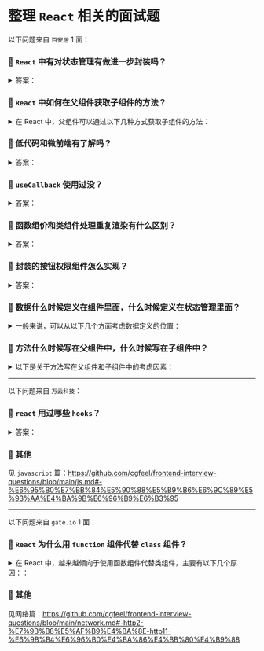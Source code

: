 # 整理 `React` 相关的面试题

以下问题来自 `百安居` 1 面：

### 🔴 `React` 中有对状态管理有做进一步封装吗？

<details>

<summary>答案：</summary>

`React` 本身除了 `useContext` 和 `useReducer` 之外，没有内置的复杂状态管理方案，但它的生态系统中有很多流行的状态管理库，为复杂组件间的状态管理提供了进一步的封装和优化。

### 主要的解决方案和封装

1. **`Context API`：**

- `React` 提供了 `Context API`，可以不用通过每一层组件传递 `props` 的情况下，全局共享状态。
- 但当应用程序变得复杂时，单靠 `Context API` 管理状态会变得繁琐，并且可能导致性能问题，特别是组件不必要的重新渲染。

2. **`React Redux`：**

- 提供了一种可预测的方式来管理和集中应用的状态。
- 通过中间件（如 `redux-thunk` 或 `redux-saga`），`Redux` 可以处理副作用。
- 此外，`React-Redux` 可以更高效地将 `Redux` 与 `React` 组件结合起来。

> `Redux Toolkit`：`Redux` 的封装，简化了传统 `Redux` 的配置，减少了样板代码，并提供了处理异步逻辑的 `createAsyncThunk` 工具。

3. **`Recoil`：**

- `Facebook` 开发的一个状态管理库，旨在与 `React` 的并发模式无缝工作。
- 它专注于高效地管理全局和派生状态，允许更细粒度的响应式更新。
- 只有使用了特定状态的组件会在该状态变化时重新渲染。

4. **`Zustand`：**

- 一个小巧、快速、可扩展的状态管理库
- 提供了一个简单的 `API` 来管理全局和局部状态，并避免不必要的重新渲染。
- 相比 `Redux` 更简洁，适用于小到中型项目。

5. **`Jotai`：**

- 另一个轻量级的状态管理库，基于 `React` 的 `Context API` 构建
- 提供了一种更结构化的方式来管理 `atoms`（状态单元）。
- 它使不同状态之间的依赖关系更加显式化，类似 `Recoil`，可以做到细粒度的更新。

6. **`MobX`：**

- 专注于简洁和响应式编程，允许状态自动派生和更新，减少手动将状态连接到组件的需求。
- `React` 组件可以观察状态的变化，`MobX` 确保只进行必要的最少量的重新渲染。

7. **`React Query`：**

- 虽然 `React Query` 不是纯粹的状态管理库，但它是管理服务器状态（如 `API` 数据）的利器
- 简化了数据获取逻辑、缓存、同步和更新等操作，特别适合处理异步数据。

### 总结:

`React` 的核心功能可以通过不同的状态管理解决方案得到扩展，如 `Redux`、`Recoil`、`MobX` 等。这些解决方案根据项目的复杂性，为状态管理提供了不同的优化，通常在管理大规模应用时提升性能并简化代码组织。具体使用哪一个取决于项目的需求。

</details>

### 🔴 `React` 中如何在父组件获取子组件的方法？

<details>

<summary>在 React 中，父组件可以通过以下几种方式获取子组件的方法：</summary>

### 一、使用 `refs`

1. 在父组件中创建一个 `ref`：

```tsx
const RefParentCom: FC = () => {
  const comRef = useRef();
  return (
    <div>
      <p>Ref parent component</p>
      <p>
        <button onClick={() => comRef.current?.callChildMethod()}>
          click me
        </button>
      </p>
      <hr />
      <RefSubCom ref={comRef} />
    </div>
  );
};
```

2. 在子组件中暴露需要被父组件调用的方法：

```tsx
const RefSubCom = forwardRef<SubRefInstance>((_, ref) => {
  useImperativeHandle(ref, () => ({
    callChildMethod: () => console.log("Ref child method called"),
  }));
  return <p>Ref children component</p>;
});
interface SubRefInstance {
  callChildMethod: () => viod;
}
```

完整实例：https://codepen.io/levi0001/pen/oNKBwwa

### 二、通过 `context` 父组件调用子组件的方法

1. 创建一个 `context`，并包裹在父子组件最外层：

```tsx
const ConnContext = createContext<ConnInstance>({} as ConnInstance);
const App: FC = () => {
  return (
    <ConnContext.Provider value={{}}>
      <ParentComponent>
        <SubComponent />
      </ParentComponent>
    </ConnContext.Provider>
  );
};
interface ConnInstance {
  callChildMethod?: () => void;
}
```

2. 子组价获取 `context` 并绑定方法

```tsx
const SubComponent: FC = () => {
  const conn = useContext(ConnContext);
  useEffect(() => {
    conn.callChildMethod = () => console.log("call sub method");
  }, [conn]);
  return <p>Sub children component</p>;
};
```

3. 父组价通过 `context` 调用子组件的方法

```tsx
const ParentComponent: FC<PropsWithChildren> = ({ children }) => {
  const conn = useContext(ConnContext);
  return (
    <div>
      <p>Parent children component</p>
      <p>
        <button onClick={() => conn?.callChildMethod()}>click me</button>
      </p>
      <hr />
      {children}
    </div>
  );
};
```

完整实例：https://codepen.io/levi0001/pen/YzmNQvb

</details>

### 🔴 低代码和微前端有了解吗？

<details>

<summary>答案：</summary>

### 低代码

低代码是一种快速开发应用程序的方法，有以下几个特性：

1. **特点**：可视化开发、提高产出速度、降低开发门槛
2. **优势**：提高效率、降低人力成本、易于维护
3. **应用场景**：企业内部管理系统、移动应用开发、数据可视化
4. **数据发展**：随着技术的不断进步，低代码开发平台将越来越智能化，能够自动生成更多的代码，进一步提高开发效率。同时，低代码开发也将与人工智能、大数据等技术相结合，为企业提供更强大的解决方案。

由于我本人对 `formily` 比较了解，所以结合 `formily` 的特性在低代码中发挥的用途，我总结的 `formily` 记录：https://github.com/cgfeel/formily

- 提供了开箱即用的开源低代码编辑器
- 采用 `MVVM` 设计模式，精确渲染，将视图模型抽象出来，然后在 DSL 模板层消费
- 提供领域模型，可以多字段联动，主动、被动受控
- 提供点对点的路径系统，能够在低代码中匹配、筛查特定字段
- 细粒度极高的生命周期，从顶层的表单，到底层的字段，从创建到更新，每一个阶段都有对应生命周期
- 协议驱动，提供 `schema`，可以完美通过 `json` 驱动视图
- 分层架构，主要分为 4 大库
  - `@formily/reactive`：数据记录，状态更新
  - `@formily/core`：模型解析、生命周期
  - `@formily/react`：桥接 `react`，使其拥有调用 `formily` 能力
  - `@formily/antd-v5`：`UI` 库之一，作为模型下的组件库，也可以自定义或适配第三方库

### 微前端

微前端是一种将前端应用拆分为多个独立小型前端应用的架构模式。

**主要特点**

1. **独立开发**：各个微前端应用可以由不同的团队独立开发，使用不同的技术栈，提高开发效率。
2. **独立部署**：每个微前端应用可以独立部署，不影响其他应用，实现快速迭代。
3. **技术栈无关**：允许在一个项目中集成不同技术栈的应用，增加了技术选型的灵活性。

**优势**

1. **提升开发效率**：团队可以专注于特定的微前端应用，减少开发过程中的冲突和协调成本。
2. **增强可维护性**：较小的代码库更容易理解和维护。
3. **灵活升级**：可以逐步升级单个微前端应用，而无需对整个系统进行大规模升级。

**实现方式**

1. **路由分发**：通过路由将不同的 `URL` 分配给不同的微前端应用，如：`qiankun`、`single-spa`。
2. **组合式应用**：将多个微前端应用组合在一个页面中，通过 `iframe` 进行管理，如：`wujie` 降级模式 `degradee`。
3. **微组件化**：将微前端应用封装成 `web-component`，在主应用中动态加载，如：`micro-app`、`wujie` 默认模式。

我总结的微前端记录：https://github.com/cgfeel/zf-micro-app

</details>

### 🔴 `useCallback` 使用过没？

<details>

<summary>答案：</summary>

`useCallback` 是 `React` 中的一个 `Hook`。它用于返回一个 `memoized` 回调函数，在依赖项不变的情况下，多次渲染之间始终返回相同的函数实例。这有助于避免在组件重新渲染时，因为回调函数的重新创建而导致子组件不必要的重新渲染。

**使用场景**

1. 当把回调函数传递给子组件时，如果这个回调函数在每次父组件渲染时都重新创建，可能会导致子组件的性能问题。使用 `useCallback` 可以避免这种情况。
2. 在优化性能时，对于一些复杂的计算或可能频繁触发重新渲染的场景，使用 `useCallback` 可以确保只有在必要的时候才重新计算回调函数。

**示例用法**

```tsx
import { FC, useCallback } from "react";

const MyComponent: FC = () => {
  const handleClick = useCallback(() => {
    console.log("Button clicked");
  }, []);

  return <button onClick={handleClick}>Click me</button>;
};

export default MyComponent;
```

在这个例子中 `handleClick` 回调函数在组件初次渲染时创建一次，因为依赖项数组为空。如果有依赖项，只有当依赖项发生变化时，才会重新创建回调函数。

</details>

### 🔴 函数组价和类组件处理重复渲染有什么区别？

<details>

<summary>答案：</summary>

**函数组件**

1. 利用 `React.memo`：将函数组件包裹在 `React.memo` 中来实现浅比较 `props` 的方式来减少重复渲染。当组件的 `props` 没有变化时，组件不会重新渲染。
2. 依赖优化：在使用 `useEffect`、`useMemo` 和 `useCallback` 等 Hook 时，可以通过精确指定依赖项数组来控制何时触发副作用和计算新的值，从而避免不必要的重复渲染。

`React.memo` 默认是浅比较，可以通过第 2 个参数进行深度检查：

```tsx
import { FC, memo } from "react";

const MyComponent: FC<MyComProps> = ({ value }) => <>component: {value}</>;

interface MyComProps {
  value: string;
}

export default memo(MyComponent, (prev, next) => prev.value !== next.value);
```

**类组件**

1. `shouldComponentUpdate`：重写类组件的 `shouldComponentUpdate` 方法来进行更细粒度的控制，决定是否进行重新渲染。该方法接收新的 `props` 和 `state` 作为参数，通过比较它们与当前的 `props` 和 `state`，返回一个布尔值来决定是否重新渲染组件。
2. `PureComponent`：类组件可以继承 `React.PureComponent`，它会对 `props` 和 `state` 进行浅比较来决定是否重新渲染组件。但只进行浅比较，不够灵活。

总的来说，函数组件在处理重复渲染时更加简洁和灵活，可以通过 `hook` 和 `React.memo` 等方式进行优化。而类组件则需要通过重写特定方法或继承特定类来实现类似的效果，相对来说较为复杂。

</details>

### 🔴 封装的按钮权限组件怎么实现？

<details>

<summary>答案：</summary>

根据传递的 `props` 检查对应的状态，给出对应的视图

1. 创建按钮组件通过 `props` 判断权限

```tsx
const CustomButton: FC<PropsWithChildren<CustomButtonProps>> = ({
  children,
  permissionKey,
}) => {
  const group = ["add", "edit"];
  return group.includes(permissionKey) ? (
    <button>{children}</button>
  ) : (
    <button disabled>{children}</button>
  );
};
```

2. 提供不同的 `key` 使用组件

```tsx
const App: FC = () => (
  <>
    <CustomButton permissionKey="add">Add</CustomButton>{" "}
    <CustomButton permissionKey="disable">Del</CustomButton>
  </>
);
```

完整演示：https://codepen.io/levi0001/pen/abepYKK

**总结**

在实际应用中，可以根据具体的权限管理方案来获取用户权限信息，比如从后端获取用户角色信息后进行判断，或者使用状态管理库来存储和管理权限状态。同时，可以根据需要扩展组件的功能，如添加不同的按钮样式、处理点击事件等。

</details>

### 🔴 数据什么时候定义在组件里面，什么时候定义在状态管理里面？

<details>

<summary>一般来说，可以从以下几个方面考虑数据定义的位置：</summary>

**定义在组件里面：**

- 当数据仅在特定组件内部使用，并且不会被其他组件共享或影响多个组件状态时，可以定义在组件内部。
- 如果数据的生命周期与组件的生命周期紧密相关，随着组件的创建而创建，销毁而销毁，适合放在组件里。
- 对于一些临时的、局部的、快速变化且不需要在多个地方同步的数据，可以放在组件内。

**定义在状态管理里面：**

- 当数据需要在多个组件之间共享和同步时，应该放在状态管理中。比如用户的登录状态、购物车中的商品信息等，这些数据可能会被多个不同的组件访问和修改。
- 如果数据的变化会引起多个组件的状态更新，为了更好地管理这种复杂的状态变化，将数据放在状态管理中可以集中处理状态的更新逻辑。
- 对于一些全局的、持久化的数据，如应用的配置信息等，适合放在状态管理中，以便在整个应用中随时访问和修改。

</details>

### 🔴 方法什么时候写在父组件中，什么时候写在子组件中？

<details>

<summary>以下是关于方法写在父组件和子组件中的考虑因素：</summary>

**写在父组件中：**

- 当方法的逻辑主要涉及多个子组件的协调或者对多个子组件的状态进行统一管理时，适合写在父组件中。例如，一个页面有多个子组件，父组件需要根据某个条件同时控制这些子组件的显示或隐藏，此时控制显示隐藏的方法就可以写在父组件中。
- 如果方法是与整个应用的全局状态或业务逻辑相关，而不是特定于某个子组件的功能，通常放在父组件中。比如，在一个电商应用中，父组件可能有一个方法用于处理购物车的总价计算，这个计算可能涉及多个子组件中的商品信息。

**写在子组件中：**

- 当方法的逻辑完全是为了实现子组件自身的特定功能，并且与其他组件没有直接关系时，应该写在子组件中。例如，一个子组件是一个输入框，它有一个方法用于验证输入内容的格式是否正确，这个方法就适合写在子组件中。
- 如果方法只影响子组件自身的状态变化和行为，不涉及到父组件或其他子组件的状态管理，那么可以放在子组件内。比如，一个子组件是一个下拉菜单，它有一个方法用于展开或收起菜单的功能，这个方法就可以放在子组件中。

</details>

---

以下问题来自 `万云科技`：

### 🔴 `react` 用过哪些 `hooks`？

<details>

<summary>答案：</summary>

**基础状态管理：**

1. `useState`：用于在函数组件中添加状态，可以接收并管理各种数据类型的状态。
2. `useReducer`：用于处理复杂的状态逻辑，它接收一个 `reducer` 函数和初始状态作为参数。

> 此类 `hooks` 都返回当前状态和一个 `dispatch` 函数来触发状态更新。

**副作用处理：**

1. `useEffect`：用于处理组件挂载、更新和卸载时的副作用操作，比如发送网络请求、订阅事件、手动修改 DOM 等。
2. `useLayoutEffect`：与 `useEffect` 类似，但它会在浏览器渲染之前同步执行副作用操作，适合处理涉及布局的副作用。

此类 `hooks` 都接受 2 个参数：

- 参数 1：函数用于执行回调
- 参数 2：依赖项数组，只有当依赖项发生变更才触发更新

关于依赖项：

- 不提供：随每次渲染执行回调
- 空数组：仅首次渲染执行回调
- 带有状态的依赖项数组：只有状态变更才执行回调

回调返回函数：

- 执行前都会先执行返回的函数，`React` 中此类 `hooks` 采用先出后进的原则

**上下文和引用类：**

1. `useContext`：用于在函数组件中访问 `React` 的上下文（`Context`），可以方便地在组件树中传递和共享数据，避免通过层层传递 `props`。
2. `useRef`：用于创建一个可变的引用，可以在组件的整个生命周期中保持对某个值的引用，而不会引起组件的重新渲染。

**性能优化类：**

1. `useMemo`：用于缓存计算结果，只有当依赖项发生变化时才重新计算。可以避免不必要的计算，提高性能。
2. `useCallback`：与 `useMemo` 类似，用于缓存函数，只有当依赖项发生变化时才重新创建函数。可以避免不必要的函数重新创建，特别是在将函数作为 `props` 传递给子组件时。
3. `useTransition`：用于处理 “并发模式”（`Concurrent Mode`）的 `hook`，主要用于管理并发更新，使用户界面保持响应。

</details>

### 🔴 其他

见 `javascript` 篇：https://github.com/cgfeel/frontend-interview-questions/blob/main/js.md#-%E6%95%B0%E7%BB%84%E5%90%88%E5%B9%B6%E6%9C%89%E5%93%AA%E4%BA%9B%E6%96%B9%E6%B3%95

---

以下问题来自 `gate.io` 1 面：

### 🔴 `React` 为什么用 `function` 组件代替 `class` 组件？

<details>

<summary>在 React 中，越来越倾向于使用函数组件代替类组件，主要有以下几个原因：：</summary>

#### 一、简洁性

**1. 代码更简洁**

函数组件通常比类组件更简洁明了。它们以函数的形式定义组件，没有类的复杂语法和结构，减少了代码的行数和复杂度。

例如，一个简单的展示用户信息的组件，用函数组件可以这样写：

```tsx
const UserInfo: FC = ({ user }) => {
  return <div>Hello, {user.name}!</div>;
};
```

2. 提供不同的 `key` 使用组件

```tsx
const App: FC = () => (
  <>
    <CustomButton permissionKey="add">Add</CustomButton>{" "}
    <CustomButton permissionKey="disable">Del</CustomButton>
  </>
);
```

完整演示：https://codepen.io/levi0001/pen/abepYKK

**总结**

在实际应用中，可以根据具体的权限管理方案来获取用户权限信息，比如从后端获取用户角色信息后进行判断，或者使用状态管理库来存储和管理权限状态。同时，可以根据需要扩展组件的功能，如添加不同的按钮样式、处理点击事件等。

</details>

### 🔴 其他

见网络篇：https://github.com/cgfeel/frontend-interview-questions/blob/main/network.md#-http2-%E7%9B%B8%E5%AF%B9%E4%BA%8E-http11-%E6%9B%B4%E6%96%B0%E4%BA%86%E4%BB%80%E4%B9%88
